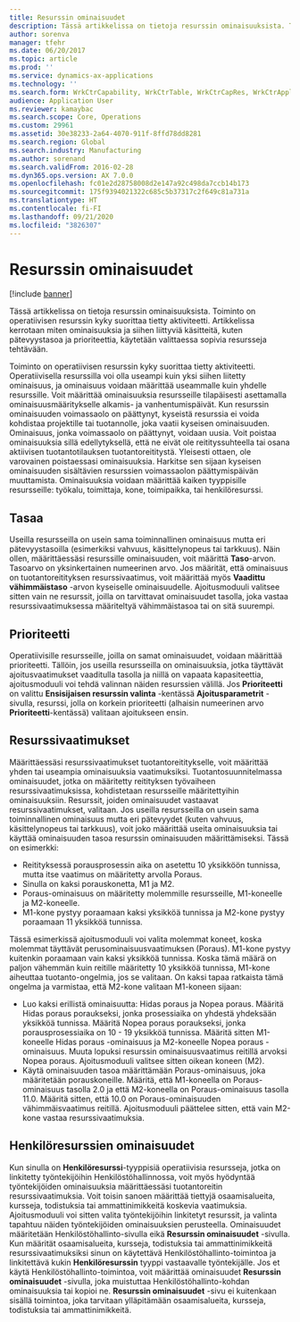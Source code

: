 ```yaml
---
title: Resurssin ominaisuudet
description: Tässä artikkelissa on tietoja resurssin ominaisuuksista. Toiminto on operatiivisen resurssin kyky suorittaa tietty aktiviteetti. Artikkelissa kerrotaan miten ominaisuuksia ja siihen liittyviä käsitteitä, kuten pätevyystasoa ja prioriteettia, käytetään valittaessa sopivia resursseja tehtävään.
author: sorenva
manager: tfehr
ms.date: 06/20/2017
ms.topic: article
ms.prod: ''
ms.service: dynamics-ax-applications
ms.technology: ''
ms.search.form: WrkCtrCapability, WrkCtrTable, WrkCtrCapRes, WrkCtrApplicableResources
audience: Application User
ms.reviewer: kamaybac
ms.search.scope: Core, Operations
ms.custom: 29961
ms.assetid: 30e38233-2a64-4070-911f-8ffd78dd8281
ms.search.region: Global
ms.search.industry: Manufacturing
ms.author: sorenand
ms.search.validFrom: 2016-02-28
ms.dyn365.ops.version: AX 7.0.0
ms.openlocfilehash: fc01e2d28758008d2e147a92c498da7ccb14b173
ms.sourcegitcommit: 175f9394021322c685c5b37317c2f649c81a731a
ms.translationtype: HT
ms.contentlocale: fi-FI
ms.lasthandoff: 09/21/2020
ms.locfileid: "3826307"
---
```

# <a name="resource-capabilities"></a>Resurssin ominaisuudet

[!include [banner](../includes/banner.md)]

Tässä artikkelissa on tietoja resurssin ominaisuuksista. Toiminto on operatiivisen resurssin kyky suorittaa tietty aktiviteetti. Artikkelissa kerrotaan miten ominaisuuksia ja siihen liittyviä käsitteitä, kuten pätevyystasoa ja prioriteettia, käytetään valittaessa sopivia resursseja tehtävään.

Toiminto on operatiivisen resurssin kyky suorittaa tietty aktiviteetti. Operatiivisella resurssilla voi olla useampi kuin yksi siihen liitetty ominaisuus, ja ominaisuus voidaan määrittää useammalle kuin yhdelle resurssille. Voit määrittää ominaisuuksia resursseille tilapäisesti asettamalla ominaisuusmääritykselle alkamis- ja vanhentumispäivät. Kun resurssin ominaisuuden voimassaolo on päättynyt, kyseistä resurssia ei voida kohdistaa projektille tai tuotannolle, joka vaatii kyseisen ominaisuuden. Ominaisuus, jonka voimassaolo on päättynyt, voidaan uusia. Voit poistaa ominaisuuksia sillä edellytyksellä, että ne eivät ole reitityssuhteella tai osana aktiivisen tuotantotilauksen tuotantoreititystä. Yleisesti ottaen, ole varovainen poistaessasi ominaisuuksia. Harkitse sen sijaan kyseisen ominaisuuden sisältävien resurssien voimassaolon päättymispäivän muuttamista. Ominaisuuksia voidaan määrittää kaiken tyyppisille resursseille: työkalu, toimittaja, kone, toimipaikka, tai henkilöresurssi.

## <a name="level"></a>Tasaa
Useilla resursseilla on usein sama toiminnallinen ominaisuus mutta eri pätevyystasoilla (esimerkiksi vahvuus, käsittelynopeus tai tarkkuus). Näin ollen, määrittäessäsi resurssille ominaisuuden, voit määrittä **Taso**-arvon. Tasoarvo on yksinkertainen numeerinen arvo. Jos määrität, että ominaisuus on tuotantoreitityksen resurssivaatimus, voit määrittää myös **Vaadittu vähimmäistaso** -arvon kyseiselle ominaisuudelle. Ajoitusmoduuli valitsee sitten vain ne resurssit, joilla on tarvittavat ominaisuudet tasolla, joka vastaa resurssivaatimuksessa määriteltyä vähimmäistasoa tai on sitä suurempi.

## <a name="priority"></a>Prioriteetti
Operatiivisille resursseille, joilla on samat ominaisuudet, voidaan määrittää prioriteetti. Tällöin, jos useilla resursseilla on ominaisuuksia, jotka täyttävät ajoitusvaatimukset vaaditulla tasolla ja niillä on vapaata kapasiteettia, ajoitusmoduuli voi tehdä valinnan näiden resurssien välillä. Jos **Prioriteetti** on valittu **Ensisijaisen resurssin valinta** -kentässä **Ajoitusparametrit** -sivulla, resurssi, jolla on korkein prioriteetti (alhaisin numeerinen arvo **Prioriteetti**-kentässä) valitaan ajoitukseen ensin.

## <a name="resource-requirements"></a>Resurssivaatimukset
Määrittäessäsi resurssivaatimukset tuotantoreititykselle, voit määrittää yhden tai useampia ominaisuuksia vaatimuksiksi. Tuotantosuunnitelmassa ominaisuudet, jotka on määritetty reitityksen työvaiheen resurssivaatimuksissa, kohdistetaan resursseille määritettyihin ominaisuuksiin. Resurssit, joiden ominaisuudet vastaavat resurssivaatimukset, valitaan. Jos useilla resursseilla on usein sama toiminnallinen ominaisuus mutta eri pätevyydet (kuten vahvuus, käsittelynopeus tai tarkkuus), voit joko määrittää useita ominaisuuksia tai käyttää ominaisuuden tasoa resurssin ominaisuuden määrittämiseksi. Tässä on esimerkki:

-   Reitityksessä porausprosessin aika on asetettu 10 yksikköön tunnissa, mutta itse vaatimus on määritetty arvolla Poraus.
-   Sinulla on kaksi porauskonetta, M1 ja M2.
-   Poraus-ominaisuus on määritetty molemmille resursseille, M1-koneelle ja M2-koneelle.
-   M1-kone pystyy poraamaan kaksi yksikköä tunnissa ja M2-kone pystyy poraamaan 11 yksikköä tunnissa.

Tässä esimerkissä ajoitusmoduuli voi valita molemmat koneet, koska molemmat täyttävät perusominaisuusvaatimuksen (Poraus). M1-kone pystyy kuitenkin poraamaan vain kaksi yksikköä tunnissa. Koska tämä määrä on paljon vähemmän kuin reitille määritetty 10 yksikköä tunnissa, M1-kone aiheuttaa tuotanto-ongelmia, jos se valitaan. On kaksi tapaa ratkaista tämä ongelma ja varmistaa, että M2-kone valitaan M1-koneen sijaan:

-   Luo kaksi erillistä ominaisuutta: Hidas poraus ja Nopea poraus. Määritä Hidas poraus poraukseksi, jonka prosessiaika on yhdestä yhdeksään yksikköä tunnissa. Määritä Nopea poraus poraukseksi, jonka porausprosessiaika on 10 - 19 yksikköä tunnissa. Määritä sitten M1-koneelle Hidas poraus -ominaisuus ja M2-koneelle Nopea poraus -ominaisuus. Muuta lopuksi resurssin ominaisuusvaatimus reitillä arvoksi Nopea poraus. Ajoitusmoduuli valitsee sitten oikean koneen (M2).
-   Käytä ominaisuuden tasoa määrittämään Poraus-ominaisuus, joka määritetään porauskoneille. Määritä, että M1-koneella on Poraus-ominaisuus tasolla 2.0 ja että M2-koneella on Poraus-ominaisuus tasolla 11.0. Määritä sitten, että 10.0 on Poraus-ominaisuuden vähimmäisvaatimus reitillä. Ajoitusmoduuli päättelee sitten, että vain M2-kone vastaa resurssivaatimuksia.

## <a name="competencies-for-human-resources"></a>Henkilöresurssien ominaisuudet
Kun sinulla on **Henkilöresurssi**-tyyppisiä operatiivisia resursseja, jotka on linkitetty työntekijöihin Henkilöstöhallinnossa, voit myös hyödyntää työntekijöiden ominaisuuksia määrittäessäsi tuotantoreitin resurssivaatimuksia. Voit toisin sanoen määrittää tiettyjä osaamisalueita, kursseja, todistuksia tai ammattinimikkeitä koskevia vaatimuksia. Ajoitusmoduuli voi sitten valita työntekijöihin linkitetyt resurssit, ja valinta tapahtuu näiden työntekijöiden ominaisuuksien perusteella. Ominaisuudet määritetään Henkilöstöhallinto-sivulla eikä **Resurssin ominaisuudet** -sivulla. Kun määrität osaamisalueita, kursseja, todistuksia tai ammattinimikkeitä resurssivaatimuksiksi sinun on käytettävä Henkilöstöhallinto-toimintoa ja linkitettävä kukin **Henkilöresurssin** tyyppi vastaavalle työntekijälle. Jos et käytä Henkilöstöhallinto-toimintoa, voit määrittää ominaisuudet **Resurssin ominaisuudet** -sivulla, joka muistuttaa Henkilöstöhallinto-kohdan ominaisuuksia tai kopioi ne. **Resurssin ominaisuudet** -sivu ei kuitenkaan sisällä toimintoa, joka tarvitaan ylläpitämään osaamisalueita, kursseja, todistuksia tai ammattinimikkeitä.



